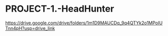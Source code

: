 # PROJECT-1.-HeadHunter
https://drive.google.com/drive/folders/1m1D9MAUCDq_9q4QTYk2o1MPoIUTnn4pH?usp=drive_link
